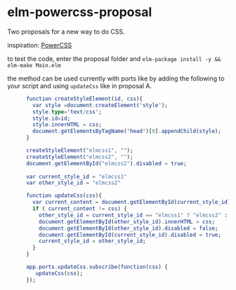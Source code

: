 # elm-powercss-proposal

Two proposals for a new way to do CSS. 

inspiration: [PowerCSS](http://powercss.org/)

to test the code, enter the proposal folder and `elm-package install -y && elm-make Main.elm`

the method can be used currently with ports like by adding the following to your script and using `updateCss` like in proposal A. 


```elm
      function createStyleElement(id, css){
        var style =document.createElement('style');
        style.type='text/css';
        style.id=id;
        style.innerHTML = css;
        document.getElementsByTagName('head')[0].appendChild(style);  
      }

      createStyleElement("elmcss1", "");
      createStyleElement("elmcss2", "");
      document.getElementById("elmcss2").disabled = true;
      
      var current_style_id = "elmcss1"
      var other_style_id = "elmcss2"

      function updateCss(css){
        var current_content = document.getElementById(current_style_id).innerHTML;
        if ( current_content != css) {
          other_style_id = current_style_id == "elmcss1" ? "elmcss2" : "elmcss1"
          document.getElementById(other_style_id).innerHTML = css;
          document.getElementById(other_style_id).disabled = false;
          document.getElementById(current_style_id).disabled = true;
          current_style_id = other_style_id;
        }
      }

      app.ports.updateCss.subscribe(function(css) {
         updateCss(css);
      });
```
